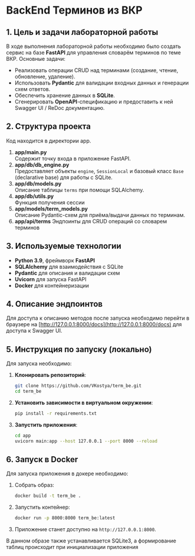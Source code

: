 # BackEnd Терминов из ВКР

## 1. Цель и задачи лабораторной работы

В ходе выполнения лабораторной работы необходимо было создать сервис на базе **FastAPI** для управления словарём терминов по теме ВКР. Основные задачи:

- Реализовать операции CRUD над терминами (создание, чтение, обновление, удаление).
- Использовать **Pydantic** для валидации входных данных и генерации схем ответов.
- Обеспечить хранение данных в **SQLite**.
- Сгенерировать **OpenAPI**-спецификацию и предоставить к ней Swagger UI / ReDoc документацию.

## 2. Структура проекта

Код находится в директории app.

1. **app/main.py**  
   Содержит точку входа в приложение FastAPI.
2. **app/db/db_engine.py**  
   Предоставляет объекты `engine`, `SessionLocal` и базовый класс `Base` (declarative base) для работы с SQLite.
3. **app/db/models.py**  
   Описание таблицы `terms` при помощи SQLAlchemy.  
4. **app/db/utils.py**  
   Функция получения сессии
4. **app/models/term_models.py**  
   Описание Pydantic-схем для приёма/выдачи данных по терминам.
5. **app/api/terms**
   Эндпоинты для CRUD операций со словарем терминов

## 3. Используемые технологии

- **Python 3.9**, фреймворк **FastAPI**
- **SQLAlchemy** для взаимодействия с SQLite
- **Pydantic** для описания и валидации схем
- **Uvicorn** для запуска FastAPI
- **Docker** для контейнеризации

## 4. Описание эндпоинтов
Для доступа к описанию методов после запуска необходимо перейти в браузере на [http://127.0.0.1:8000/docs](http://127.0.0.1:8000/docs) для доступа к Swagger UI.

## 5. Инструкция по запуску (локально)
Для запуска необходимо:
1. **Клонировать репозиторий**:
   ```bash
   git clone https://github.com/VKostya/term_be.git
   cd term_be
   ```
2. **Установить зависимости в виртуальном окружении**:
   ```bash
   pip install -r requirements.txt
   ```
3. **Запустить приложения**:
   ```bash
   cd app
   uvicorn main:app --host 127.0.0.1 --port 8000 --reload
   ```


## 6. Запуск в Docker
Для запуска приложения в докере необходимо:  
1. Собрать образ:
   ```bash
   docker build -t term_be .
   ```
2. Запустить контейнер:
   ```bash
   docker run -p 8000:8000 term_be:latest
   ```
3. Приложение станет доступно на `http://127.0.0.1:8000`.

В данном образе также устанавливается SQLite3, а формирование таблиц происходит при инициализации приложения